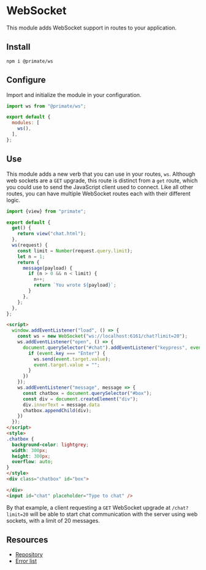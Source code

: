 # WebSocket

This module adds WebSocket support in routes to your application.

## Install

`npm i @primate/ws`

## Configure

Import and initialize the module in your configuration.

```js caption=primate.config.js
import ws from "@primate/ws";

export default {
  modules: [
    ws(),
  ],
};
```

## Use

This module adds a new verb that you can use in your routes, `ws`. Although
web sockets are a `GET` upgrade, this route is distinct from a `get` route,
which you could use to send the JavaScript client used to connect. Like all
other routes, you can have multiple WebSocket routes each with their different
logic.

```js caption=routes/chat.js
import {view} from "primate";

export default {
  get() {
    return view("chat.html");
  },
  ws(request) {
    const limit = Number(request.query.limit);
    let n = 1;
    return {
      message(payload) {
        if (n > 0 && n < limit) {
          n++;
          return `You wrote ${payload}`;
        }
      },
    };
  },
};
```

```html caption=components/chat.html
<script>
  window.addEventListener("load", () => {
    const ws = new WebSocket("ws://localhost:6161/chat?limit=20");
    ws.addEventListener("open", () => {
      document.querySelector("#chat").addEventListener("keypress", event => {
        if (event.key === "Enter") {
          ws.send(event.target.value);
          event.target.value = "";
        }
      })
    });
    ws.addEventListener("message", message => {
      const chatbox = document.querySelector("#box");
      const div = document.createElement("div");
      div.innerText = message.data
      chatbox.appendChild(div);
    })
  });
</script>
<style>
.chatbox {
  background-color: lightgrey;
  width: 300px;
  height: 300px;
  overflow: auto;
}
</style>
<div class="chatbox" id="box">

</div>
<input id="chat" placeholder="Type to chat" />
```

By that example, a client requesting a `GET` WebSocket upgrade at
`/chat?limit=20` will be able to start chat communication with the server using
web sockets, with a limit of 20 messages.

## Resources
* [Repository][repo]
* [Error list](/reference/errors/primate/ws)

[repo]: https://github.com/primatejs/primate/tree/master/packages/ws
